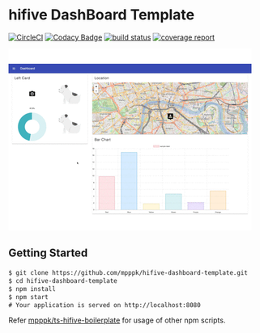 # hifive DashBoard Template

[![CircleCI](https://circleci.com/gh/mpppk/ts-hifive-boilerplate/tree/master.svg?style=svg)](https://circleci.com/gh/mpppk/ts-hifive-boilerplate/tree/master)
[![Codacy Badge](https://api.codacy.com/project/badge/Grade/e2bad77df1814b03b90a94509ad25545)](https://www.codacy.com/app/niboshiporipori/hifive-dashboard-template?utm_source=github.com&amp;utm_medium=referral&amp;utm_content=mpppk/hifive-dashboard-template&amp;utm_campaign=Badge_Grade)
[![build status](https://gitlab.com/mpppk/hifive-dashboard-template/badges/master/build.svg)](https://gitlab.com/mpppk/hifive-dashboard-template/commits/master)
[![coverage report](https://gitlab.com/mpppk/hifive-dashboard-template/badges/master/coverage.svg)](https://gitlab.com/mpppk/hifive-dashboard-template/commits/master)

![](imgs/hifive-dashboard.gif)

## Getting Started

```
$ git clone https://github.com/mpppk/hifive-dashboard-template.git
$ cd hifive-dashboard-template
$ npm install
$ npm start
# Your application is served on http://localhost:8080
```

Refer [mpppk/ts-hifive-boilerplate](https://github.com/mpppk/ts-hifive-boilerplate) for usage of other npm scripts.
